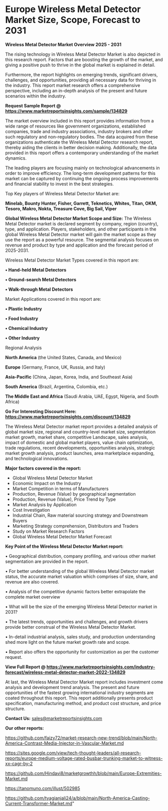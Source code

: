  # Europe Wireless Metal Detector Market Size, Scope, Forecast to 2031

<Strong> Wireless Metal Detector Market Overview 2025 - 2031</strong>

The rising technology in Wireless Metal Detector Market is also depicted in this research report. Factors that are boosting the growth of the market, and giving a positive push to thrive in the global market is explained in detail.

Furthermore, the report highlights on emerging trends, significant drivers, challenges, and opportunities, providing all necessary data for thriving in the industry. This report market research offers a comprehensive perspective, including an in-depth analysis of the present and future scenarios within the industry.

<strong>Request Sample Report @ <a href=https://www.marketreportsinsights.com/sample/134829>https://www.marketreportsinsights.com/sample/134829</a></strong>

The market overview included in this report provides information from a wide range of resources like government organizations, established companies, trade and industry associations, industry brokers and other such regulatory and non-regulatory bodies. The data acquired from these organizations authenticate the Wireless Metal Detector research report, thereby aiding the clients in better decision making. Additionally, the data provided in this report offers a contemporary understanding of the market dynamics.

The leading players are focusing mainly on technological advancements in order to improve efficiency. The long-term development patterns for this market can be captured by continuing the ongoing process improvements and financial stability to invest in the best strategies.

Top Key players of Wireless Metal Detector Market are:

<strong>Minelab, Bounty Hunter, Fisher, Garrett, Teknetics, Whites, Titan, OKM, Tesoro, Makro, Nokta, Treasure Cove, Big Sail, Viper</strong>

<strong><b>Global Wireless Metal Detector Market Scope and Size:</b></strong>
The Wireless Metal Detector market is declared segment by company, region (country), type, and application. Players, stakeholders, and other participants in the global Wireless Metal Detector market will gain the market scope as they use the report as a powerful resource. The segmental analysis focuses on revenue and product by type and application and the forecast period of 2025-2031.

Wireless Metal Detector Market Types covered in this report are:

<strong>• Hand-held Metal Detectors

• Ground-search Metal Detectors

• Walk-through Metal Detectors</strong>

Market Applications covered in this report are:

<strong>• Plastic Industry

• Food Industry

• Chemical Industry

• Other Industry</strong> 

Regional Analysis

<strong>North America</strong> (the United States, Canada, and Mexico)

<strong>Europe</strong> (Germany, France, UK, Russia, and Italy)

<strong>Asia-Pacific</strong> (China, Japan, Korea, India, and Southeast Asia)

<strong>South America</strong> (Brazil, Argentina, Colombia, etc.)

<strong>The Middle East and Africa</strong> (Saudi Arabia, UAE, Egypt, Nigeria, and South Africa)

<strong>Go For Interesting Discount Here: <a href=https://www.marketreportsinsights.com/discount/134829>https://www.marketreportsinsights.com/discount/134829</a></strong>

The Wireless Metal Detector market report provides a detailed analysis of global market size, regional and country-level market size, segmentation market growth, market share, competitive Landscape, sales analysis, impact of domestic and global market players, value chain optimization, trade regulations, recent developments, opportunities analysis, strategic market growth analysis, product launches, area marketplace expanding, and technological innovations.

<strong><b>Major factors covered in the report:</b></strong>
<ul>
  <li>Global Wireless Metal Detector Market </li>
  <li>Economic Impact on the Industry</li>
  <li>Market Competition in terms of Manufacturers</li>
  <li>Production, Revenue (Value) by geographical segmentation</li>
  <li>Production, Revenue (Value), Price Trend by Type</li>
  <li>Market Analysis by Application</li>
  <li>Cost Investigation</li>
  <li>Industrial Chain, Raw material sourcing strategy and Downstream Buyers</li>
  <li>Marketing Strategy comprehension, Distributors and Traders</li>
  <li>Study on Market Research Factors</li>
  <li>Global Wireless Metal Detector Market Forecast</li>
</ul>

<strong><b>Key Point of the Wireless Metal Detector Market report:</b></strong>

• Geographical distribution, company profiling, and various other market segmentation are provided in the report.

• For better understanding of the global Wireless Metal Detector market status, the accurate market valuation which comprises of size, share, and revenue are also covered.

• Analysis of the competitive dynamic factors better extrapolate the complete market overview

• What will be the size of the emerging Wireless Metal Detector market in 2031?

• The latest trends, opportunities and challenges, and growth drivers provide better construal of the Wireless Metal Detector Market.

• In-detail industrial analysis, sales study, and production understanding shed more light on the future market growth rate and scope.

• Report also offers the opportunity for customization as per the customer request.

<strong><b>View Full Report @ <a href=https://www.marketreportsinsights.com/industry-forecast/wireless-metal-detector-market-2022-134829>https://www.marketreportsinsights.com/industry-forecast/wireless-metal-detector-market-2022-134829</a></b></strong>


At last, the Wireless Metal Detector Market report includes investment come analysis and development trend analysis. The present and future opportunities of the fastest growing international industry segments are coated throughout this report. This report additionally presents product specification, manufacturing method, and product cost structure, and price structure.

<strong>Contact Us:</strong>
sales@marketreportsinsights.com

<strong>Our other reports:</strong>

<a href=https://github.com/faizy72/market-research-new-trend/blob/main/North-America-Contrast-Media-Injector-in-Vascular-Market.md>https://github.com/faizy72/market-research-new-trend/blob/main/North-America-Contrast-Media-Injector-in-Vascular-Market.md</a>

<a href=https://sites.google.com/view/tech-thought-leaders/all-research-reports/europe-medium-voltage-rated-busbar-trunking-market-to-witness-xx-cagr-by-2>https://sites.google.com/view/tech-thought-leaders/all-research-reports/europe-medium-voltage-rated-busbar-trunking-market-to-witness-xx-cagr-by-2</a>

<a href=https://github.com/Hindavi8/marketgrowthh/blob/main/Europe-Extremities-Market.md>https://github.com/Hindavi8/marketgrowthh/blob/main/Europe-Extremities-Market.md</a>

<a href=https://tanomuno.com/illust/502985>https://tanomuno.com/illust/502985</a>

<a href=https://github.com/tyagianjali24/a/blob/main/North-America-Casting-Current-Transformer-Market.md>https://github.com/tyagianjali24/a/blob/main/North-America-Casting-Current-Transformer-Market.md</a>"
